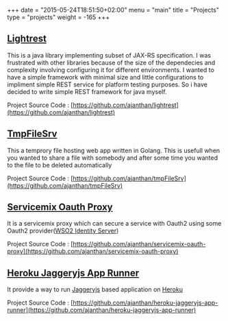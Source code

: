 +++
date = "2015-05-24T18:51:50+02:00"
menu = "main"
title = "Projects"
type = "projects"
weight = -165
+++
## [Lightrest](https://github.com/ajanthan/lightrest)

This is a java library implementing subset of JAX-RS specification. I was frustrated with other libraries because of the size of the dependecies
and complexity involving configuring it for different environments. I wanted to have a simple framework  with minimal size and little configurations
to impliment simple REST service for platform testing purposes. So i have decided to write simple REST framework for java myself.

Project Source Code : [https://github.com/ajanthan/lightrest](https://github.com/ajanthan/lightrest)

## [TmpFileSrv](https://github.com/ajanthan/tmpFileSrv)

This a temprory file hosting web app written in Golang. This is usefull when you wanted to share a file with somebody and after some time you wanted to the
file to be deleted automatically

Project Source Code : [https://github.com/ajanthan/tmpFileSrv](https://github.com/ajanthan/tmpFileSrv)


## [Servicemix Oauth Proxy](https://github.com/ajanthan/servicemix-oauth-proxy)

It is a servicemix proxy which can secure a service with Oauth2 using some Oauth2 provider([WSO2 Identity Server](http://wso2.com/products/identity-server/))

Project Source Code : [https://github.com/ajanthan/servicemix-oauth-proxy](https://github.com/ajanthan/servicemix-oauth-proxy)

## [Heroku Jaggeryjs App Runner](https://github.com/ajanthan/heroku-jaggeryjs-app-runner)

It provide a way to run [Jaggeryjs](http://jaggeryjs.org/) based application on [Heroku](https://www.heroku.com/)

Project Source Code : [https://github.com/ajanthan/heroku-jaggeryjs-app-runner](https://github.com/ajanthan/heroku-jaggeryjs-app-runner)
